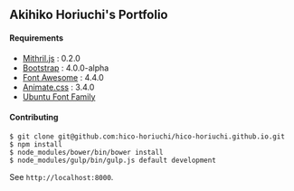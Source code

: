 ## Akihiko Horiuchi's Portfolio

#### Requirements

  - [Mithril.js](https://lhorie.github.io/mithril/) : 0.2.0
  - [Bootstrap](http://v4-alpha.getbootstrap.com/) : 4.0.0-alpha
  - [Font Awesome](http://fontawesome.io/) : 4.4.0
  - [Animate.css](http://daneden.github.io/animate.css/) : 3.4.0
  - [Ubuntu Font Family](http://font.ubuntu.com)

#### Contributing

    $ git clone git@github.com:hico-horiuchi/hico-horiuchi.github.io.git
    $ npm install
    $ node_modules/bower/bin/bower install
    $ node_modules/gulp/bin/gulp.js default development

See `http://localhost:8000`.
